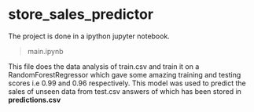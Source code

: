 # store_sales_predictor

The project is done in a ipython jupyter notebook.

> main.ipynb


This file does the data analysis of train.csv and train it on a RandomForestRegressor which gave some amazing training and testing scores i.e 0.99 and 0.96 respectively. This model was used to predict the sales of unseen data from test.csv answers of which has been stored in **predictions.csv**

